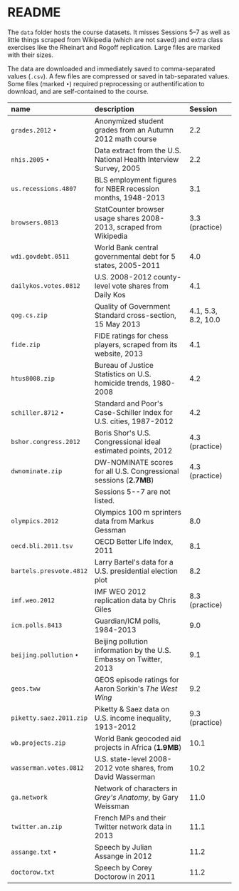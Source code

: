 # README

The `data` folder hosts the course datasets. It misses Sessions 5–7 as well as little things scraped from Wikipedia (which are not saved) and extra class exercises like the Rheinart and Rogoff replication. Large files are marked with their sizes.

The data are downloaded and immediately saved to comma-separated values (`.csv`). A few files are compressed or saved in tab-separated values. Some files (marked `•`) required preprocessing or authentification to download, and are self-contained to the course.

| name                        | description                                                        | Session |
|:----------------------------|:-------------------------------------------------------------------|:--------|
| `grades.2012` `•`       | Anonymized student grades from an Autumn 2012 math course          | 2.2 |
| `nhis.2005` `•`         | Data extract from the U.S. National Health Interview Survey, 2005  | 2.2 |
| `us.recessions.4807`    | BLS employment figures for NBER recession months, 1948-2013        | 3.1 |
| `browsers.0813`         | StatCounter browser usage shares 2008-2013, scraped from Wikipedia | 3.3 (practice) |
| `wdi.govdebt.0511`      | World Bank central governmental debt for 5 states, 2005-2011       | 4.0 |
| `dailykos.votes.0812`   | U.S. 2008-2012 county-level vote shares from Daily Kos             | 4.1 |
| `qog.cs.zip`            | Quality of Government Standard cross-section, 15 May 2013          | 4.1, 5.3, 8.2, 10.0 |
| `fide.zip`              | FIDE ratings for chess players, scraped from its website, 2013     | 4.1 |
| `htus8008.zip`          | Bureau of Justice Statistics on U.S. homicide trends, 1980-2008    | 4.2 |
| `schiller.8712` `•`     | Standard and Poor's Case-Schiller Index for U.S. cities, 1987-2012 | 4.2 |
| `bshor.congress.2012`   | Boris Shor's U.S. Congressional ideal estimated points, 2012       | 4.3 (practice) |
| `dwnominate.zip`        | DW-NOMINATE scores for all U.S. Congressional sessions (**2.7MB**) | 4.3 (practice) |
| | Sessions 5--7 are not listed. | |
| `olympics.2012`         | Olympics 100 m sprinters data from Markus Gessman                  | 8.0 |
| `oecd.bli.2011.tsv`     | OECD Better Life Index, 2011                                       | 8.1 |
| `bartels.presvote.4812` | Larry Bartel's data for a U.S. presidential election plot          | 8.2 |
| `imf.weo.2012`          | IMF WEO 2012 replication data by Chris Giles                       | 8.3 (practice) |
| `icm.polls.8413`        | Guardian/ICM polls, 1984-2013                                      | 9.0 |
| `beijing.pollution` `•` | Beijing pollution information by the U.S. Embassy on Twitter, 2013 | 9.1 |
| `geos.tww`              | GEOS episode ratings for Aaron Sorkin's _The West Wing_            | 9.2 |
| `piketty.saez.2011.zip` | Piketty & Saez data on U.S. income inequality, 1913-2012        | 9.3 (practice) |
| `wb.projects.zip`          | World Bank geocoded aid projects in Africa (**1.9MB**)          | 10.1 |
| `wasserman.votes.0812`  | U.S. state-level 2008-2012 vote shares, from David Wasserman       | 10.2 |
| `ga.network`            | Network of characters in _Grey's Anatomy_, by Gary Weissman        | 11.0 |
| `twitter.an.zip`        | French MPs and their Twitter network data in 2013                  | 11.1 |
| `assange.txt` `•`       | Speech by Julian Assange in 2012                                   | 11.2 |
| `doctorow.txt`          | Speech by Corey Doctorow in 2011                                   | 11.2 |


